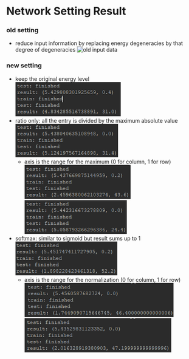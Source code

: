 # Network Setting Result
### old setting
- reduce input information by replacing energy degeneracies by that degree of degeneracies
![old input data](old_input_data)

### new setting
- keep the original energy level \
![new input data](old_input_data.PNG)
- ratio only: all the entry is divided by the maximum absolute value \
![new input data ratio only](new_input_data_ratio-only(all).PNG)
	- axis is the range for the maximum (0 for column, 1 for row) \
	![new input data ratio only](new_input_data_ratio-only(axis=0).PNG)
	![new input data ratio only](new_input_data_ratio-only(axis=1).PNG)
- softmax: similar to sigmoid but result sums up to 1 \
![new input data softmax](new_input_data_softmax(all).PNG)
	- axis is the range for the normalization (0 for column, 1 for row) \
	![new input data softmax](new_input_data_softmax(axis=0).PNG)
	![new input data softmax](new_input_data_softmax(axis=1).PNG)
